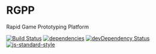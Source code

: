 # RGPP
Rapid Game Prototyping Platform

[![Build Status](https://travis-ci.org/arcsin037/RGPP-React.svg?branch=master)](https://travis-ci.org/arcsin037/RGPP-React?branch=master)
[![dependencies](https://david-dm.org/arcsin037/RGPP-React.svg)](https://david-dm.org/arcsin037/RGPP-React)
[![devDependency Status](https://david-dm.org/arcsin037/RGPP-React/dev-status.svg)](https://david-dm.org/arcsin037/RGPP-React#info=devDependencies)
[![js-standard-style](https://img.shields.io/badge/code%20style-standard-brightgreen.svg)](http://standardjs.com/)
